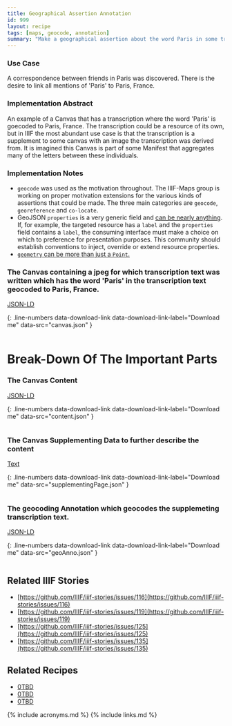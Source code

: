 ```yaml
---
title: Geographical Assertion Annotation 
id: 999
layout: recipe
tags: [maps, geocode, annotation]
summary: "Make a geographical assertion about the word Paris in some transcription text."
---
```


### Use Case
A correspondence between friends in Paris was discovered.  There is the desire to link all mentions of 'Paris' to Paris, France. 

### Implementation Abstract
An example of a Canvas that has a transcription where the word 'Paris' is goecoded to Paris, France.  The transcription could be a resource of its own, but in IIIF the most abundant use case is that the transcription is a supplement to some canvas with an image the transcription was derived from.  It is imagined this Canvas is part of some Manifest that aggregates many of the letters between these individuals.

### Implementation Notes
* `geocode` was used as the motivation throughout. The IIIF-Maps group is working on proper motivation extensions for the various kinds of assertions that could be made. The three main categories are `geocode`, `georeference` and `co-locate`.
* GeoJSON `properties` is a very generic field and [can be nearly anything](https://tools.ietf.org/html/rfc7946#section-3.2). If, for example, the targeted resource has a `label` and the `properties` field contains a `label`, the consuming interface must make a choice on which to preference for presentation purposes. This community should establish conventions to inject, override or extend resource properties.
* [`geometry` can be more than just a `Point`.](https://tools.ietf.org/html/rfc7946#section-3.1)


### The Canvas containing a jpeg for which transcription text was written which has the word 'Paris' in the transcription text geocoded to Paris, France.  
[JSON-LD](canvas.json)

{: .line-numbers data-download-link data-download-link-label="Download me" data-src="canvas.json" }
```json
```

# Break-Down Of The Important Parts
### The Canvas Content
[JSON-LD](contentPage.json)

{: .line-numbers data-download-link data-download-link-label="Download me" data-src="content.json" }
```json
```

### The Canvas Supplementing Data to further describe the content
[Text](supplementingPage.json)

{: .line-numbers data-download-link data-download-link-label="Download me" data-src="supplementingPage.json" }
```json
```

### The geocoding Annotation which geocodes the supplemeting transcription text.  
[JSON-LD](geoAnno.json)

{: .line-numbers data-download-link data-download-link-label="Download me" data-src="geoAnno.json" }
```json
```

## Related IIIF Stories
* [https://github.com/IIIF/iiif-stories/issues/116](https://github.com/IIIF/iiif-stories/issues/116)
* [https://github.com/IIIF/iiif-stories/issues/119](https://github.com/IIIF/iiif-stories/issues/119)
* [https://github.com/IIIF/iiif-stories/issues/125](https://github.com/IIIF/iiif-stories/issues/125)
* [https://github.com/IIIF/iiif-stories/issues/135](https://github.com/IIIF/iiif-stories/issues/135)

## Related Recipes
* [0TBD]()
* [0TBD]()
* [0TBD]()

{% include acronyms.md %}
{% include links.md %}
